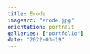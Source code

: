 ```yaml
---
title: Erode
imagesrc: "erode.jpg"
orientation: portrait
galleries: ["portfolio"]
date: "2022-03-19"
---
```

